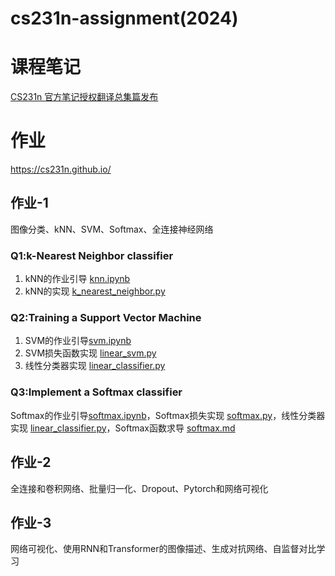 # cs231n-assignment(2024)
# 课程笔记
[CS231n 官方笔记授权翻译总集篇发布](https://github.com/whyscience/CS231n-Note-Translation_CN/tree/master)
# 作业
https://cs231n.github.io/
## 作业-1
图像分类、kNN、SVM、Softmax、全连接神经网络
### Q1:k-Nearest Neighbor classifier
1. kNN的作业引导 [knn.ipynb](https://github.com/ruip0729/cs231n/blob/main/assignment1/knn.ipynb)
2. kNN的实现 [k_nearest_neighbor.py](https://github.com/ruip0729/cs231n/blob/main/assignment1/cs231n/classifiers/k_nearest_neighbor.py)
### Q2:Training a Support Vector Machine
1. SVM的作业引导[svm.ipynb](https://github.com/ruip0729/cs231n/blob/main/assignment1/svm.ipynb)
2. SVM损失函数实现 [linear_svm.py](https://github.com/ruip0729/cs231n/blob/main/assignment1/cs231n/classifiers/linear_svm.py)
3. 线性分类器实现 [linear_classifier.py](https://github.com/ruip0729/cs231n/blob/main/assignment1/cs231n/classifiers/linear_classifier.py)
### Q3:Implement a Softmax classifier
Softmax的作业引导[softmax.ipynb](https://github.com/ruip0729/cs231n/blob/main/assignment1/softmax.ipynb)，Softmax损失实现 [softmax.py](https://github.com/ruip0729/cs231n/blob/main/assignment1/cs231n/classifiers/softmax.py)，线性分类器实现 [linear_classifier.py](https://github.com/ruip0729/cs231n/blob/main/assignment1/cs231n/classifiers/linear_classifier.py)，Softmax函数求导 [softmax.md](https://github.com/ruip0729/cs231n/blob/main/%E8%A1%A5%E5%85%85%E5%86%85%E5%AE%B9/softmax%E5%87%BD%E6%95%B0%E6%B1%82%E5%AF%BC.md)
## 作业-2
全连接和卷积网络、批量归一化、Dropout、Pytorch和网络可视化
## 作业-3
网络可视化、使用RNN和Transformer的图像描述、生成对抗网络、自监督对比学习
